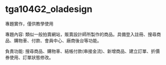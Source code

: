 # tga104G2_oladesign
專題實作，僅供教學使用

專題內容: 類似一般拍賣網站，販賣設計師所製作的商品。具備登入註冊、搜尋商品、購物車、付款、會員中心、廠商後台等功能。




負責功能: 搜尋商品、購物車、結帳付款(串接金流)、新增商品、建立訂單、折價券使用、訂單狀態修改。
